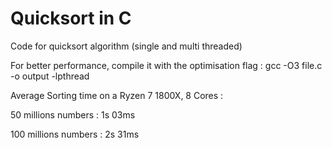 # Quicksort in C
Code for quicksort algorithm (single and multi threaded)

For better performance, compile it with the optimisation flag :
gcc -O3 file.c -o output -lpthread

Average Sorting time on a Ryzen 7 1800X, 8 Cores :

50 millions numbers   : 1s 03ms

100 millions numbers  : 2s 31ms
